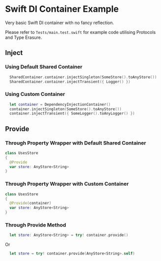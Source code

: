 # Swift DI Container Example

Very basic Swift DI container with no fancy reflection.

Please refer to `Tests/main.test.swift` for example code utilising Protocols and Type Erasure.

## Inject

### Using Default Shared Container

```swift
  SharedContainer.container.injectSingleton(SomeStore().toAnyStore())
  SharedContainer.container.injectTransient({ Logger() })
```

### Using Custom Container

```swift
  let container = DependencyInjectionContainer()
  container.injectSingleton(SomeStore().toAnyStore())
  container.injectTransient({ SomeLogger().toAnyLogger() })
```

## Provide

### Through Property Wrapper with Default Shared Container

```swift
class UsesStore
{
  @Provide
  var store: AnyStore<String>
}
```

### Through Property Wrapper with Custom Container

```swift
class UsesStore
{
  @Provide(container)
  var store: AnyStore<String>
}
```

### Through Provide Method

```swift
  let store: AnyStore<String> = try! container.provide()
```

Or

```swift
  let store = try! container.provide(AnyStore<String>.self)
```
